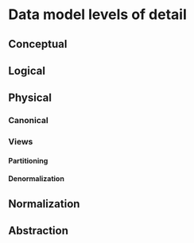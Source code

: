 # Data model levels of detail

## Conceptual

## Logical

## Physical

### Canonical

### Views

#### Partitioning

#### Denormalization

## Normalization

## Abstraction

